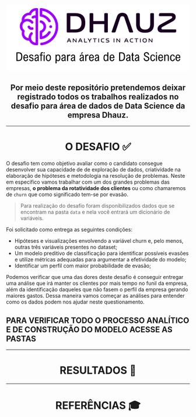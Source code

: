 <center><img src='img/logo_ desafio.png'></center>

<h2 align="center"> 
	Por meio deste repositório pretendemos deixar registrado todos os trabalhos realizados no desafio para área de dados de Data Science da empresa Dhauz.

</h2> 

---

<h1 align="center"> 
	O DESAFIO ✅
</h1>

O desafio tem como objetivo avaliar como o candidato consegue desenvolver sua capacidade de de exploração de dados, criatividade na elaboração de hipóteses e metodologia na resolução de problemas. Neste em especifico vamos trabalhar com um dos grandes problemas das empresas, **o problema da rotatividade dos clientes** ou como chamaremos de `churn` que  como significado tem-se por evasão.

> Para realização do desafio foram disponibilizados dados que se encontram na pasta `data` e nela você entrará um dicionário de variáveis.

Foi solicitado como entrega as seguintes condições:

*  Hipóteses e visualizações envolvendo a variável churn e, pelo menos, outras três variáveis presentes no dataset;
*  Um modelo preditivo de classificação para identificar possíveis evasões e utilize métricas adequadas para argumentar a efetividade do modelo;
*  Identificar um perfil com maior probabilidade de evasão;

Podemos verificar que uma das dores deste desafio é conseguir entregar uma análise que irá manter os clientes por mais tempo no funil da empresa, além da identificação daqueles que não fasem o perfil da empresa gerando maiores gastos. Dessa maneira vamos começar as análises para entender como os dados podem nos ajudar neste questionamento.

**PARA VERIFICAR TODO O PROCESSO ANALÍTICO E DE CONSTRUÇÃO DO MODELO ACESSE AS PASTAS**
--

---
<h1 align="center"> 
	RESULTADOS 📌
</h1>


---
<h1 align="center"> 
	REFERÊNCIAS 🎓 
</h1>

